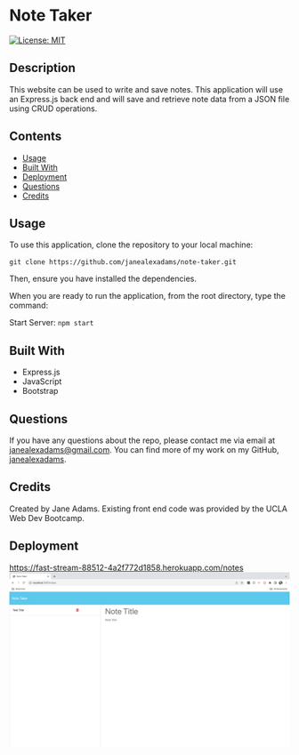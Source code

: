 # Note Taker

[![License: MIT](https://img.shields.io/badge/License-MIT-yellow.svg)](https://opensource.org/licenses/MIT)

## Description

This website can be used to write and save notes. This application will use an Express.js back end and will save and retrieve note data from a JSON file using CRUD operations. 

## Contents
- [Usage](#usage)
- [Built With](#built-with)
- [Deployment](#deployment)
- [Questions](#questions)
- [Credits](#credits)

## Usage
To use this application, clone the repository to your local machine:
```
git clone https://github.com/janealexadams/note-taker.git
```

Then, ensure you have installed the dependencies.

When you are ready to run the application, from the root directory, type the command:

Start Server:
`npm start`

## Built With
- Express.js
- JavaScript
- Bootstrap

## Questions
If you have any questions about the repo, please contact me via email at janealexadams@gmail.com. You can find more of my work on my GitHub, [janealexadams](https://github.com/janealexadams).

## Credits
Created by Jane Adams.
Existing front end code was provided by the UCLA Web Dev Bootcamp. 

## Deployment
https://fast-stream-88512-4a2f772d1858.herokuapp.com/notes
![Note Taker](assets/images/note-taker-screenshot.png)